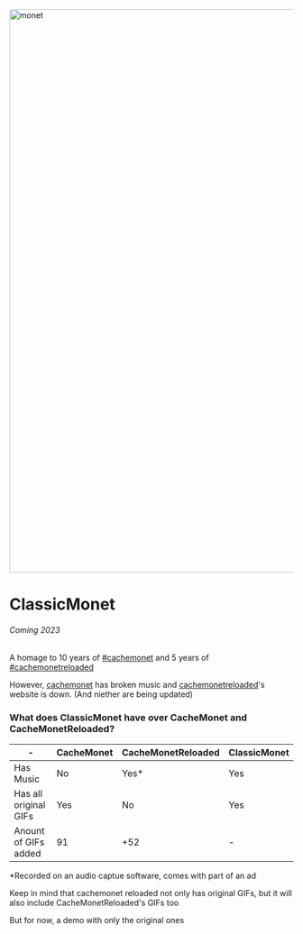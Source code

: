 <img width="1000" alt="monet" src="https://user-images.githubusercontent.com/51035517/138548659-b7e17de4-1c2d-4bcf-8d1c-9eafec1fce9b.png">

# ClassicMonet
###### Coming 2023

A homage to 10 years of [#cachemonet](http://cachemonet.com) and 5 years of [#cachemonetreloaded](https://github.com/Yihwan/cache-monet-reloaded)

However, [cachemonet](http://cachemonet.com) has broken music and [cachemonetreloaded](https://github.com/Yihwan/cache-monet-reloaded)'s website is down. (And niether are being updated)

### What does ClassicMonet have over CacheMonet and CacheMonetReloaded?
| - | CacheMonet | CacheMonetReloaded | ClassicMonet |
| ------------- | ------------- | ------------- | ------------- |
| Has Music  | No  | Yes*  | Yes  |
| Has all original GIFs  | Yes  | No  | Yes |
| Anount of GIFs added | 91  | +52  | -  |

*Recorded on an audio captue software, comes with part of an ad

Keep in mind that cachemonet reloaded not only has original GIFs, but it will also include CacheMonetReloaded's GIFs too

But for now, a demo with only the original ones
